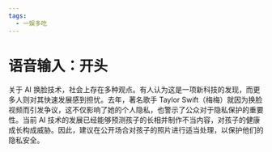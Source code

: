 ```yaml
---
tags:
  - 一娱多吃
---
```

# 语音输入：开头

关于 AI 换脸技术，社会上存在多种观点。有人认为这是一项新科技的发现，而更多人则对其快速发展感到担忧。去年，著名歌手 Taylor Swift（梅梅）就因为换脸视频而引发争议，这不仅影响了她的个人隐私，也警示了公众对于隐私保护的重要性。当前 AI 技术的发展已经能够预测孩子的长相并制作不当内容，对孩子的健康成长构成威胁。因此，建议在公开场合对孩子的照片进行适当处理，以保护他们的隐私安全。